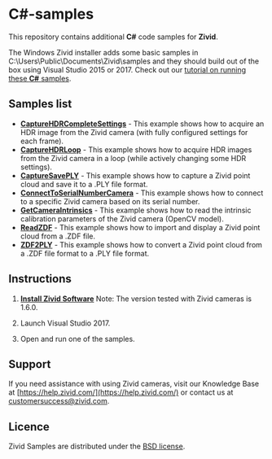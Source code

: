 # C#-samples

This repository contains additional **C#** code samples for **Zivid**.

The Windows Zivid installer adds some basic samples in C:\Users\Public\Documents\Zivid\samples and they should build out of the box using Visual Studio 2015 or 2017. Check out our [tutorial on running these **C#** samples](https://zivid.atlassian.net/wiki/spaces/ZividKB/pages/427340/C+Samples+with+Visual+Studio).

## Samples list

- [**CaptureHDRCompleteSettings**](https://github.com/zivid/csharp-extra-samples/blob/master/CaptureHDRCompleteSettings/CaptureHDRCompleteSettings/CaptureHDRCompleteSettings.cs) - This example shows how to acquire an HDR image from the Zivid camera (with fully configured settings for each frame).
- [**CaptureHDRLoop**](https://github.com/zivid/csharp-extra-samples/blob/master/CaptureHDRLoop/CaptureHDRLoop/CaptureHDRLoop.cs) - This example shows how to acquire HDR images from the Zivid camera in a loop (while actively changing some HDR settings).
- [**CaptureSavePLY**](https://github.com/zivid/csharp-extra-samples/blob/master/CaptureSavePLY/CaptureSavePLY/CaptureSavePLY.cs) - This example shows how to capture a Zivid point cloud and save it to a .PLY file format.
- [**ConnectToSerialNumberCamera**](https://github.com/zivid/csharp-extra-samples/blob/master/ConnectToSerialNumberCamera/ConnectToSerialNumberCamera/ConnectToSerialNumberCamera.cs) - This example shows how to connect to a specific Zivid camera based on its serial number.
- [**GetCameraIntrinsics**](https://github.com/zivid/csharp-extra-samples/blob/master/GetCameraIntrinsics/GetCameraIntrinsics/GetCameraIntrinsics.cs) - This example shows how to read the intrinsic calibration parameters of the Zivid camera (OpenCV model).
- [**ReadZDF**](https://github.com/zivid/csharp-extra-samples/blob/master/ReadZDF/ReadZDF/ReadZDF.cs) - This example shows how to import and display a Zivid point cloud from a .ZDF file.
- [**ZDF2PLY**](https://github.com/zivid/csharp-extra-samples/blob/master/ZDF2PLY/ZDF2PLY/ZDF2PLY.cs) - This example shows how to convert a Zivid point cloud from a .ZDF file format to a .PLY file format.

## Instructions

1. [**Install Zivid Software**](https://www.zivid.com/downloads)
Note: The version tested with Zivid cameras is 1.6.0.

2. Launch Visual Studio 2017.

3. Open and run one of the samples.

## Support
If you need assistance with using Zivid cameras, visit our Knowledge Base at [https://help.zivid.com/](https://help.zivid.com/) or contact us at [customersuccess@zivid.com](mailto:customersuccess@zivid.com).

## Licence
Zivid Samples are distributed under the [BSD license](LICENSE).